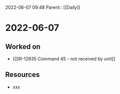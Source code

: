 2022-06-07 09:48
Parent:: [[Daily]]

# 2022-06-07

## Worked on

- [[SR-12935 Command 45 - not received by unit]]

## Resources

- xxx
